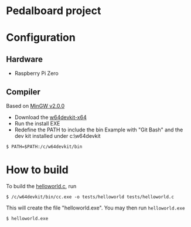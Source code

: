 Pedalboard project
===

# Configuration
## Hardware
* Raspberry Pi Zero
## Compiler
Based on [MinGW v2.0.0](https://www.mingw-w64.org/downloads/)
* Download the [w64devkit-x64](https://github.com/skeeto/w64devkit/releases/download/v2.0.0/w64devkit-x64-2.0.0.exe)
* Run the install EXE
* Redefine the PATH to include the bin
Example with "Git Bash" and the dev kit installed under c:\w64devkit
```shell
$ PATH=$PATH:/c/w64devkit/bin
```


# How to build
To build the [helloworld.c](test/helloworld.c), run
```shell
$ /c/w64devkit/bin/cc.exe -o tests/helloworld tests/helloworld.c
```
This will create the file "helloworld.exe". You may then run `helloworld.exe`
```shell
$ helloworld.exe
```